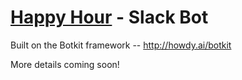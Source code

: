 # [Happy Hour](http://pane.io) - Slack Bot

Built on the Botkit framework -- http://howdy.ai/botkit

More details coming soon!